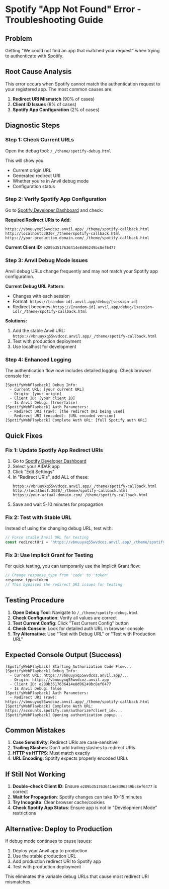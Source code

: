 # Spotify "App Not Found" Error - Troubleshooting Guide

## Problem
Getting "We could not find an app that matched your request" when trying to authenticate with Spotify.

## Root Cause Analysis
This error occurs when Spotify cannot match the authentication request to your registered app. The most common causes are:

1. **Redirect URI Mismatch** (90% of cases)
2. **Client ID Issues** (8% of cases)  
3. **Spotify App Configuration** (2% of cases)

## Diagnostic Steps

### Step 1: Check Current URLs
Open the debug tool: `/_/theme/spotify-debug.html`

This will show you:
- Current origin URL
- Generated redirect URI
- Whether you're in Anvil debug mode
- Configuration status

### Step 2: Verify Spotify App Configuration

Go to [Spotify Developer Dashboard](https://developer.spotify.com/dashboard) and check:

**Required Redirect URIs to Add:**
```
https://vbnuuyxq55wvdcoz.anvil.app/_/theme/spotify-callback.html
http://localhost:3030/_/theme/spotify-callback.html
https://your-production-domain.com/_/theme/spotify-callback.html
```

**Current Client ID:** `e289b3517636414e8d96249bc8ef6477`

### Step 3: Anvil Debug Mode Issues

Anvil debug URLs change frequently and may not match your Spotify app configuration.

**Current Debug URL Pattern:**
- Changes with each session
- Format: `https://[random-id].anvil.app/debug/[session-id]`
- Redirect becomes: `https://[random-id].anvil.app/debug/[session-id]/_/theme/spotify-callback.html`

**Solutions:**
1. Add the stable Anvil URL: `https://vbnuuyxq55wvdcoz.anvil.app/_/theme/spotify-callback.html`
2. Test with production deployment
3. Use localhost for development

### Step 4: Enhanced Logging

The authentication flow now includes detailed logging. Check browser console for:
```
[SpotifyWebPlayback] Debug Info:
  - Current URL: [your current URL]
  - Origin: [your origin]
  - Client ID: [your client ID]
  - Is Anvil Debug: [true/false]
[SpotifyWebPlayback] Auth Parameters:
  - Redirect URI (raw): [the redirect URI being used]
  - Redirect URI (encoded): [URL encoded version]
[SpotifyWebPlayback] Complete Auth URL: [full Spotify auth URL]
```

## Quick Fixes

### Fix 1: Update Spotify App Redirect URIs
1. Go to [Spotify Developer Dashboard](https://developer.spotify.com/dashboard)
2. Select your AIDAR app
3. Click "Edit Settings"
4. In "Redirect URIs", add ALL of these:
   ```
   https://vbnuuyxq55wvdcoz.anvil.app/_/theme/spotify-callback.html
   http://localhost:3030/_/theme/spotify-callback.html
   https://your-actual-domain.com/_/theme/spotify-callback.html
   ```
5. Save and wait 5-10 minutes for propagation

### Fix 2: Test with Stable URL
Instead of using the changing debug URL, test with:
```javascript
// Force stable Anvil URL for testing
const redirectUri = 'https://vbnuuyxq55wvdcoz.anvil.app/_/theme/spotify-callback.html';
```

### Fix 3: Use Implicit Grant for Testing
For quick testing, you can temporarily use the Implicit Grant flow:
```javascript
// Change response_type from 'code' to 'token'
response_type=token
// This bypasses the redirect URI issues for testing
```

## Testing Procedure

1. **Open Debug Tool**: Navigate to `/_/theme/spotify-debug.html`
2. **Check Configuration**: Verify all values are correct
3. **Test Current Config**: Click "Test Current Config" button
4. **Check Console**: Look for detailed auth URL in browser console
5. **Try Alternative**: Use "Test with Debug URL" or "Test with Production URL"

## Expected Console Output (Success)
```
[SpotifyWebPlayback] Starting Authorization Code Flow...
[SpotifyWebPlayback] Debug Info:
  - Current URL: https://vbnuuyxq55wvdcoz.anvil.app/...
  - Origin: https://vbnuuyxq55wvdcoz.anvil.app
  - Client ID: e289b3517636414e8d96249bc8ef6477
  - Is Anvil Debug: false
[SpotifyWebPlayback] Auth Parameters:
  - Redirect URI (raw): https://vbnuuyxq55wvdcoz.anvil.app/_/theme/spotify-callback.html
[SpotifyWebPlayback] Complete Auth URL: https://accounts.spotify.com/authorize?client_id=...
[SpotifyWebPlayback] Opening authentication popup...
```

## Common Mistakes

1. **Case Sensitivity**: Redirect URIs are case-sensitive
2. **Trailing Slashes**: Don't add trailing slashes to redirect URIs
3. **HTTP vs HTTPS**: Must match exactly
4. **URL Encoding**: Spotify expects properly encoded URLs

## If Still Not Working

1. **Double-check Client ID**: Ensure `e289b3517636414e8d96249bc8ef6477` is correct
2. **Wait for Propagation**: Spotify changes can take 10-15 minutes
3. **Try Incognito**: Clear browser cache/cookies
4. **Check Spotify App Status**: Ensure app is not in "Development Mode" restrictions

## Alternative: Deploy to Production

If debug mode continues to cause issues:
1. Deploy your Anvil app to production
2. Use the stable production URL
3. Add production redirect URI to Spotify app
4. Test with production deployment

This eliminates the variable debug URLs that cause most redirect URI mismatches.
